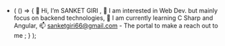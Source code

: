 -  ( () => { 👋 Hi, I’m SANKET GIRI ,
                👀 I am interested in Web Dev. but mainly focus on backend technologies,
                🌱 I am currently learning C Sharp and Angular,
                📫 sanketgiri66@gmail.com - The portal to make a reach out to me ;
            }  );

<!---
girisanket/girisanket is a ✨ special ✨ repository because its `README.md` (this file) appears on your GitHub profile.
You can click the Preview link to take a look at your changes.
--->
